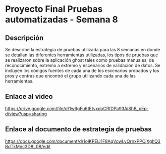 # Proyecto Final Pruebas automatizadas - Semana 8

## Descripción

Se describe la estrategia de pruebas utilizada para las 8 semanas en donde se detallan las diferentes herramientas utilizadas, los tipos de pruebas que se realizaron sobre la aplicación ghost tales como pruebas manuales, de reconocimiento, extremo a extremo y escenarios de validación de datos. Se incluyen los códigos fuentes de cada una de los escenarios probados y los pros y contras que encontró el grupo utilizando cada una de las herramientas.  

## Enlace al video

https://drive.google.com/file/d/1w6gFu6tEtvxobCRfDPa93AiShB_pEp-d/view?usp=sharing

## Enlace al documento de estrategia de pruebas

https://docs.google.com/document/d/1olKPElJ1F8AqVowLvQrnxPPCjXghQ3BdTkMnc3D8L08/edit
